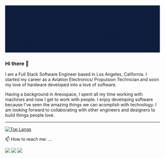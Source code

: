 <!--
**GLRJr/GLRJr** is a ✨ _special_ ✨ repository because its `README.md` (this file) appears on your GitHub profile.

Here are some ideas to get you started:

- 🔭 I’m currently working on ...
- 🌱 I’m currently learning ...
- 👯 I’m looking to collaborate on ...
- 🤔 I’m looking for help with ...
- 💬 Ask me about ...
- 📫 How to reach me: ...
- 😄 Pronouns: ...
- ⚡ Fun fact: ...
-->
<img src="github-readme-images/Blue Illustrated Technology General LinkedIn Banner.gif" alt="banner"></img>

### Hi there 👋
I am a Full Stack Software Engineer based in Los Angeles, California. I started my career as a Aviation Electronics/ Propulsion Technician and soon my love of hardware developed into a love of software.

Having a background in Areospace, I spent all my time working with machines and now I get to work with people. I enjoy developing software because I've seen the amazing things we can acomplish with technology. I am looking forward to collaborating with other engineers and designers to build things people love.
<hr>

<!-- ![GLR's GitHub stats](https://github-readme-stats.vercel.app/api?username=GLRJr&count_private=true&show_icons=true) -->

[![Top Langs](https://github-readme-stats.vercel.app/api/top-langs/?username=GLRJr)](https://github.com/GLRJr/github-readme-stats)

<!-- <hr> -->
 📫 How to reach me: ...
</br>

<span>
 <a>
    <a href="mailto:atigrouse@gmail.com" target="blank"><img src="https://img.shields.io/badge/Gmail-D14836?style=for-the-badge&logo=gmail&logoColor=white"></a>
    <a href="https://www.linkedin.com/in/garylrouse/" target="blank"><img src="https://img.shields.io/badge/LinkedIn-0077B5?style=for-the-badge&logo=linkedin&logoColor=white"/></a>
   </a>
    <a href="https://github.com/GLRJr" target="blank"><img src="https://img.shields.io/badge/GitHub-100000?style=for-the-badge&logo=github&logoColor=violet"/>
    </a>
    
</span>
